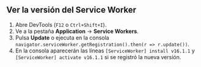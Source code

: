 ## Ver la versión del Service Worker

1. Abre DevTools (`F12` o `Ctrl+Shift+I`).
2. Ve a la pestaña **Application** → **Service Workers**.
3. Pulsa **Update** o ejecuta en la consola `navigator.serviceWorker.getRegistration().then(r => r.update())`.
4. En la consola aparecerán las líneas `[ServiceWorker] install v16.1.1` y `[ServiceWorker] activate v16.1.1` si se registró la nueva versión.

